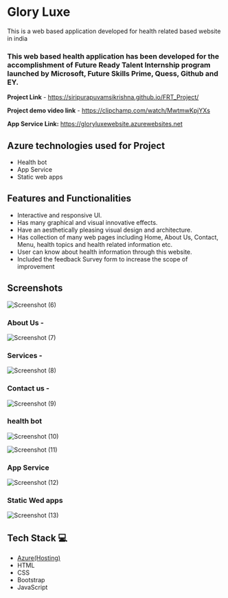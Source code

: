 # Glory Luxe

This is a web based application developed for health related based website in india

### This web based health application has been developed for the accomplishment of Future Ready Talent Internship program launched by Microsoft, Future Skills Prime, Quess, Github and EY.


**Project Link** - https://siripurapuvamsikrishna.github.io/FRT_Project/

**Project demo video link** - https://clipchamp.com/watch/MwtmwKpjYXs

**App Service Link:** https://gloryluxewebsite.azurewebsites.net

## Azure technologies used for Project

- Health bot
- App Service
- Static web apps

## Features and Functionalities 

- Interactive and responsive UI.
- Has many graphical and visual innovative effects.
- Have an aesthetically pleasing visual design and architecture.
- Has collection of many web pages including Home, About Us, Contact, Menu, health topics and health related information etc.
- User can know about health information through this website.
- Included the feedback Survey form to increase the scope of improvement 

## Screenshots

![Screenshot (6)](https://user-images.githubusercontent.com/116077966/202896738-ab0226f3-a1de-4883-a350-ab0ef7cf4562.png)



   

### About Us -

![Screenshot (7)](https://user-images.githubusercontent.com/116077966/202896742-165192d2-e039-43f9-a436-1f9b03a2d954.png)


### Services -

![Screenshot (8)](https://user-images.githubusercontent.com/116077966/202896745-55eed854-ded6-4cb0-944a-0f5685ba53f3.png)


### Contact us -
![Screenshot (9)](https://user-images.githubusercontent.com/116077966/202896777-e920d4bc-2553-4f3b-8d62-9fc1f8f57fbf.png)



### health bot

![Screenshot (10)](https://user-images.githubusercontent.com/116077966/202896781-c57f07a3-70f6-4eee-910d-f315b4ed3aff.png)

![Screenshot (11)](https://user-images.githubusercontent.com/116077966/203551583-dd45694e-5c50-4863-a65f-7f015b0ba473.png)

### App Service

![Screenshot (12)](https://user-images.githubusercontent.com/116077966/203551841-eddb4cbd-8723-42fc-bcbb-b06fee5d326a.png)

### Static Wed apps

![Screenshot (13)](https://user-images.githubusercontent.com/116077966/208218881-755ed521-1835-494e-ab5f-d035de0c0d48.png)


## Tech Stack 💻

- [Azure(Hosting)](https://azure.microsoft.com/en-in/features/azure-portal/)
- HTML
- CSS
- Bootstrap
- JavaScript
